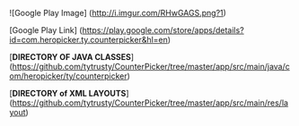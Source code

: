 ![Google Play Image] (http://i.imgur.com/RHwGAGS.png?1) 

[Google Play Link] (https://play.google.com/store/apps/details?id=com.heropicker.ty.counterpicker&hl=en)

[**DIRECTORY OF JAVA CLASSES**] (https://github.com/tytrusty/CounterPicker/tree/master/app/src/main/java/com/heropicker/ty/counterpicker)

[**DIRECTORY of XML LAYOUTS**] (https://github.com/tytrusty/CounterPicker/tree/master/app/src/main/res/layout)

